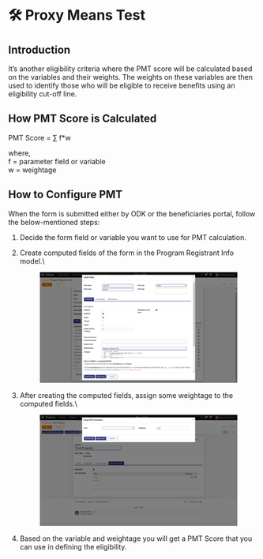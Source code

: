 # 🛠 Proxy Means Test

## Introduction

It’s another eligibility criteria where the PMT score will be calculated based on the variables and their weights. The weights on these variables are then used to identify those who will be eligible to receive benefits using an eligibility cut-off line.

## How PMT Score is Calculated

PMT Score = ∑ f\*w

where,\
&#x20;           f = parameter field or variable\
&#x20;           w = weightage

## How to Configure PMT

When the form is submitted either by ODK or the beneficiaries portal, follow the below-mentioned steps:

1. Decide the form field or variable you want to use for PMT calculation.
2.  Create computed fields of the form in the Program Registrant Info model.\


    <figure><img src="../.gitbook/assets/Screenshot from 2023-04-03 15-34-42.png" alt=""><figcaption></figcaption></figure>


3.  After creating the computed fields, assign some weightage to the computed fields.\


    <figure><img src="../.gitbook/assets/Screenshot from 2023-04-03 15-25-01 (1).png" alt=""><figcaption></figcaption></figure>


4. Based on the variable and weightage you will get a PMT Score that you can use in defining the eligibility.

